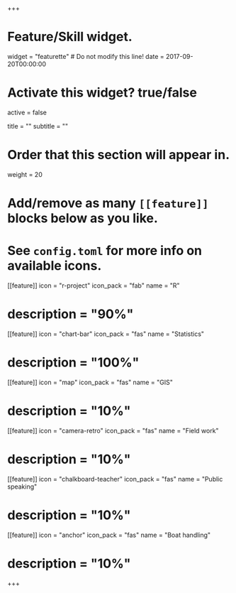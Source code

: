 +++
# Feature/Skill widget.
widget = "featurette"  # Do not modify this line!
date = 2017-09-20T00:00:00

# Activate this widget? true/false
active = false

title = ""
subtitle = ""

# Order that this section will appear in.
weight = 20

# Add/remove as many `[[feature]]` blocks below as you like.
# See `config.toml` for more info on available icons.

[[feature]]
  icon = "r-project"
  icon_pack = "fab"
  name = "R"
  # description = "90%"
  
[[feature]]
  icon = "chart-bar"
  icon_pack = "fas"
  name = "Statistics"
  # description = "100%"  

[[feature]]
  icon = "map"
  icon_pack = "fas"
  name = "GIS"
  # description = "10%"
  
[[feature]]
  icon = "camera-retro"
  icon_pack = "fas"
  name = "Field work"
  # description = "10%"
  
[[feature]]
  icon = "chalkboard-teacher"
  icon_pack = "fas"
  name = "Public speaking"
  # description = "10%"
  
[[feature]]
  icon = "anchor"
  icon_pack = "fas"
  name = "Boat handling"
  # description = "10%"

+++

